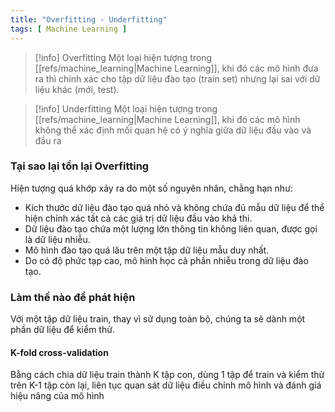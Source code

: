 ```yaml
---
title: "Overfitting - Underfitting"
tags: [ Machine Learning ]
---
```


> [!info] Overfitting
> Một loại hiện tượng trong [[refs/machine_learning|Machine Learning]], khi đó các mô hình đưa ra thì chính xác cho tập dữ liệu đào tạo (train set) nhưng lại sai với dữ liệu khác (mới, test).

> [!info] Underfitting
> Một loại hiện tượng trong [[refs/machine_learning|Machine Learning]], khi đó các mô hình không thể xác định mối quan hệ có ý nghĩa giữa dữ liệu đầu vào và đầu ra

### Tại sao lại tồn lại Overfitting
Hiện tượng quá khớp xảy ra do một số nguyên nhân, chẳng hạn như:
 * Kích thước dữ liệu đào tạo quá nhỏ và không chứa đủ mẫu dữ liệu để thể hiện chính xác tất cả các giá trị dữ liệu đầu vào khả thi.
 * Dữ liệu đào tạo chứa một lượng lớn thông tin không liên quan, được gọi là dữ liệu nhiễu.
 * Mô hình đào tạo quá lâu trên một tập dữ liệu mẫu duy nhất.
 * Do có độ phức tạp cao, mô hình học cả phần nhiễu trong dữ liệu đào tạo.

### Làm thế nào để phát hiện

Với một tập dữ liệu train, thay vì sử dụng toàn bộ, chúng ta sẽ dành một phần dữ liệu để kiểm thử.
#### K-fold cross-validation

Bằng cách chia dữ liệu train thành K tập con, dùng 1 tập để train và kiểm thử trên K-1 tập còn lại, liên tục quan sát dữ liệu điều chỉnh mô hình và đánh giá hiệu năng của mô hình